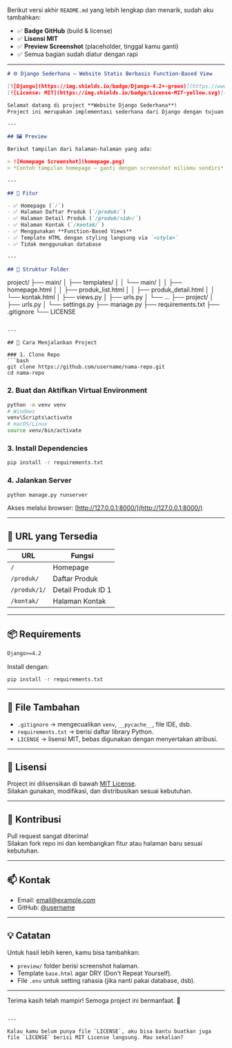 Berikut versi akhir `README.md` yang lebih lengkap dan menarik, sudah aku tambahkan:

- ✅ **Badge GitHub** (build & license)
- ✅ **Lisensi MIT**
- ✅ **Preview Screenshot** (placeholder, tinggal kamu ganti)
- ✅ Semua bagian sudah diatur dengan rapi

---

```markdown
# 🌐 Django Sederhana — Website Statis Berbasis Function-Based View

[![Django](https://img.shields.io/badge/Django-4.2+-green)](https://www.djangoproject.com/)
[![License: MIT](https://img.shields.io/badge/License-MIT-yellow.svg)](./LICENSE)

Selamat datang di project **Website Django Sederhana**!  
Project ini merupakan implementasi sederhana dari Django dengan tujuan edukatif. Cocok untuk pemula yang ingin memahami routing, views, dan HTML template.

---

## 🖼️ Preview

Berikut tampilan dari halaman-halaman yang ada:

> ![Homepage Screenshot](homepage.png)  
> *Contoh tampilan homepage — ganti dengan screenshot milikmu sendiri*

---

## 🎯 Fitur

- ✅ Homepage (`/`)
- ✅ Halaman Daftar Produk (`/produk/`)
- ✅ Halaman Detail Produk (`/produk/<id>/`)
- ✅ Halaman Kontak (`/kontak/`)
- ✅ Menggunakan **Function-Based Views**
- ✅ Template HTML dengan styling langsung via `<style>`
- ✅ Tidak menggunakan database

---

## 📁 Struktur Folder

```
project/
├── main/
│   ├── templates/
│   │   └── main/
│   │       ├── homepage.html
│   │       ├── produk_list.html
│   │       ├── produk_detail.html
│   │       └── kontak.html
│   ├── views.py
│   ├── urls.py
│   └── ...
├── project/
│   ├── urls.py
│   └── settings.py
├── manage.py
├── requirements.txt
├── .gitignore
└── LICENSE
```

---

## 🚀 Cara Menjalankan Project

### 1. Clone Repo
```bash
git clone https://github.com/username/nama-repo.git
cd nama-repo
```

### 2. Buat dan Aktifkan Virtual Environment
```bash
python -m venv venv
# Windows
venv\Scripts\activate
# macOS/Linux
source venv/bin/activate
```

### 3. Install Dependencies
```bash
pip install -r requirements.txt
```

### 4. Jalankan Server
```bash
python manage.py runserver
```

Akses melalui browser: [http://127.0.0.1:8000/](http://127.0.0.1:8000/)

---

## 📄 URL yang Tersedia

| URL                 | Fungsi                        |
|---------------------|-------------------------------|
| `/`                 | Homepage                      |
| `/produk/`          | Daftar Produk                 |
| `/produk/1/`        | Detail Produk ID 1            |
| `/kontak/`          | Halaman Kontak                |

---

## 📦 Requirements

```txt
Django>=4.2
```

Install dengan:
```bash
pip install -r requirements.txt
```

---

## 📄 File Tambahan

- `.gitignore` → mengecualikan `venv`, `__pycache__`, file IDE, dsb.
- `requirements.txt` → berisi daftar library Python.
- `LICENSE` → lisensi MIT, bebas digunakan dengan menyertakan atribusi.

---

## 📜 Lisensi

Project ini dilisensikan di bawah [MIT License](./LICENSE).  
Silakan gunakan, modifikasi, dan distribusikan sesuai kebutuhan.

---

## 🤝 Kontribusi

Pull request sangat diterima!  
Silakan fork repo ini dan kembangkan fitur atau halaman baru sesuai kebutuhan.

---

## 📫 Kontak

- Email: [email@example.com](mailto:email@example.com)
- GitHub: [@username](https://github.com/username)

---

## 💡 Catatan

Untuk hasil lebih keren, kamu bisa tambahkan:
- `preview/` folder berisi screenshot halaman.
- Template `base.html` agar DRY (Don't Repeat Yourself).
- File `.env` untuk setting rahasia (jika nanti pakai database, dsb).

---

Terima kasih telah mampir! Semoga project ini bermanfaat. 🚀
```

---

Kalau kamu belum punya file `LICENSE`, aku bisa bantu buatkan juga file `LICENSE` berisi MIT License langsung. Mau sekalian?
